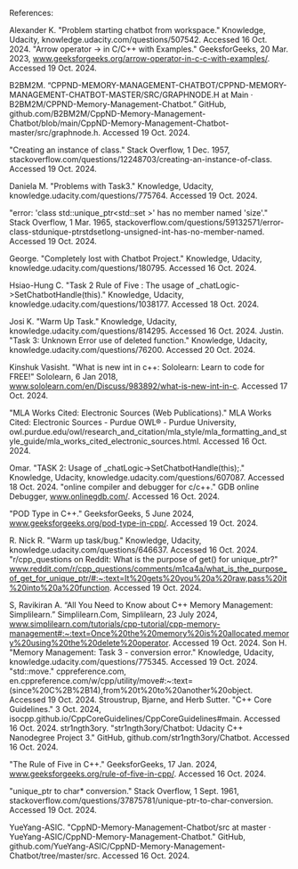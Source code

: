 References:

Alexander K. "Problem starting chatbot from workspace." Knowledge, Udacity, knowledge.udacity.com/questions/507542. Accessed 16 Oct. 2024.
"Arrow operator -> in C/C++ with Examples." GeeksforGeeks, 20 Mar. 2023, www.geeksforgeeks.org/arrow-operator-in-c-c-with-examples/. Accessed 19 Oct. 2024.

B2BM2M. “CPPND-MEMORY-MANAGEMENT-CHATBOT/CPPND-MEMORY-MANAGEMENT-CHATBOT-MASTER/SRC/GRAPHNODE.H at Main · B2BM2M/CPPND-Memory-Management-Chatbot.” GitHub, github.com/B2BM2M/CppND-Memory-Management-Chatbot/blob/main/CppND-Memory-Management-Chatbot-master/src/graphnode.h. Accessed 19 Oct. 2024.

"Creating an instance of class." Stack Overflow, 1 Dec. 1957, stackoverflow.com/questions/12248703/creating-an-instance-of-class. Accessed 19 Oct. 2024.

Daniela M. "Problems with Task3." Knowledge, Udacity, knowledge.udacity.com/questions/775764. Accessed 19 Oct. 2024.

"error: 'class std::unique_ptr<std::set<long unsigned int> >' has no member named 'size'." Stack Overflow, 1 Mar. 1965, stackoverflow.com/questions/59132571/error-class-stdunique-ptrstdsetlong-unsigned-int-has-no-member-named. Accessed 19 Oct. 2024.

George. "Completely lost with Chatbot Project." Knowledge, Udacity, knowledge.udacity.com/questions/180795. Accessed 16 Oct. 2024.

Hsiao-Hung C. "Task 2 Rule of Five : The usage of _chatLogic->SetChatbotHandle(this)." Knowledge, Udacity, knowledge.udacity.com/questions/1038177. Accessed 18 Oct. 2024.

Josi K. "Warm Up Task." Knowledge, Udacity, knowledge.udacity.com/questions/814295. Accessed 16 Oct. 2024.
Justin. "Task 3: Unknown Error use of deleted function." Knowledge, Udacity, knowledge.udacity.com/questions/76200. Accessed 20 Oct. 2024.

Kinshuk Vasisht. "What is new int in c++: Sololearn: Learn to code for FREE!" Sololearn, 6 Jan 2018, www.sololearn.com/en/Discuss/983892/what-is-new-int-in-c. Accessed 17 Oct. 2024.

"MLA Works Cited: Electronic Sources (Web Publications)." MLA Works Cited: Electronic Sources - Purdue OWL® - Purdue University, 
      owl.purdue.edu/owl/research_and_citation/mla_style/mla_formatting_and_style_guide/mla_works_cited_electronic_sources.html. Accessed 16 Oct. 2024.

Omar. "TASK 2: Usage of _chatLogic->SetChatbotHandle(this);." Knowledge, Udacity, knowledge.udacity.com/questions/607087. Accessed 18 Oct. 2024.
"online compiler and debugger for c/c++." GDB online Debugger, www.onlinegdb.com/. Accessed 16 Oct. 2024.

"POD Type in C++." GeeksforGeeks, 5 June 2024, www.geeksforgeeks.org/pod-type-in-cpp/. Accessed 19 Oct. 2024.

R. Nick R. "Warm up task/bug." Knowledge, Udacity, knowledge.udacity.com/questions/646637. Accessed 16 Oct. 2024.
"r/cpp_questions on Reddit: What is the purpose of get() for unique_ptr?" www.reddit.com/r/cpp_questions/comments/m1ca4a/what_is_the_purpose_of_get_for_unique_ptr/#:~:text=It%20gets%20you%20a%20raw,pass%20it%20into%20a%20function. Accessed 19 Oct. 2024.

S, Ravikiran A. “All You Need to Know about C++ Memory Management: Simplilearn.” Simplilearn.Com, Simplilearn, 23 July 2024, www.simplilearn.com/tutorials/cpp-tutorial/cpp-memory-management#:~:text=Once%20the%20memory%20is%20allocated,memory%20using%20the%20delete%20operator. Accessed 19 Oct. 2024.
Son H. "Memory Management: Task 3 - conversion error." Knowledge, Udacity, knowledge.udacity.com/questions/775345. Accessed 19 Oct. 2024.
"std::move." cppreference.com, en.cppreference.com/w/cpp/utility/move#:~:text=(since%20C%2B%2B14),from%20t%20to%20another%20object. Accessed 19 Oct. 2024.
Stroustrup, Bjarne, and Herb Sutter. "C++ Core Guidelines." 3 Oct. 2024, isocpp.github.io/CppCoreGuidelines/CppCoreGuidelines#main. Accessed 16 Oct. 2024.
str1ngth3ory. "str1ngth3ory/Chatbot: Udacity C++ Nanodegree Project 3." GitHub, github.com/str1ngth3ory/Chatbot. Accessed 16 Oct. 2024.

"The Rule of Five in C++." GeeksforGeeks, 17 Jan. 2024, www.geeksforgeeks.org/rule-of-five-in-cpp/. Accessed 16 Oct. 2024.

"unique_ptr to char* conversion." Stack Overflow, 1 Sept. 1961, stackoverflow.com/questions/37875781/unique-ptr-to-char-conversion. Accessed 19 Oct. 2024.

YueYang-ASIC. "CppND-Memory-Management-Chatbot/src at master · YueYang-ASIC/CppND-Memory-Management-Chatbot." GitHub, github.com/YueYang-ASIC/CppND-Memory-Management-Chatbot/tree/master/src. Accessed 16 Oct. 2024.
